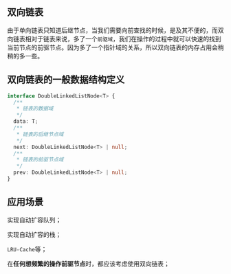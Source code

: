 ## 双向链表

由于单向链表只知道后继节点，当我们需要向前查找的时候，是及其不便的，而双向链表相对于链表来说，多了一个`前驱域`，我们在操作的过程中就可以快速的找到当前节点的前驱节点。因为多了一个指针域的关系，所以双向链表的内存占用会稍稍的多一些。

## 双向链表的一般数据结构定义

```TypeScript
interface DoubleLinkedListNode<T> {
  /**
   * 链表的数据域
   */
  data: T;
  /**
   * 链表的后继节点域
   */
  next: DoubleLinkedListNode<T> | null;
  /**
   * 链表的前驱节点域
   */
  prev: DoubleLinkedListNode<T> | null;
}
```

## 应用场景

实现自动扩容队列；

实现自动扩容的栈；

`LRU-Cache`等；

在**任何想频繁的操作前驱节点**时，都应该考虑使用双向链表；
